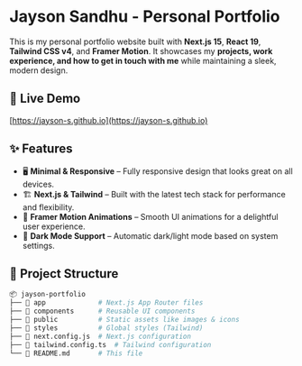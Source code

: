 # Jayson Sandhu - Personal Portfolio

This is my personal portfolio website built with **Next.js 15**, **React 19**, **Tailwind CSS v4**, and **Framer Motion**. It showcases my **projects, work experience, and how to get in touch with me** while maintaining a sleek, modern design.

## 🚀 Live Demo

[https://jayson-s.github.io](https://jayson-s.github.io)

## ✨ Features

- 🖥 **Minimal & Responsive** – Fully responsive design that looks great on all devices.
- 🏗 **Next.js & Tailwind** – Built with the latest tech stack for performance and flexibility.
- 🎨 **Framer Motion Animations** – Smooth UI animations for a delightful user experience.
- 🌙 **Dark Mode Support** – Automatic dark/light mode based on system settings.

## 📂 Project Structure

```bash
📦 jayson-portfolio
├── 📁 app             # Next.js App Router files
├── 📁 components      # Reusable UI components
├── 📁 public          # Static assets like images & icons
├── 📁 styles          # Global styles (Tailwind)
├── 📄 next.config.js  # Next.js configuration
├── 📄 tailwind.config.ts  # Tailwind configuration
└── 📄 README.md       # This file
```
